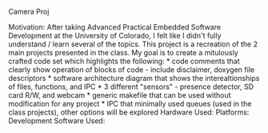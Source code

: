 Camera Proj

Motivation: After taking Advanced Practical Embedded Software Development at the University of Colorado,
            I felt like I didn't fully understand / learn several of the topics.  This project is a recreation
            of the 2 main projects presented in the class.  My goal is to create a mitulously crafted code set
            which highlights the following:
              * code comments that clearly show operation of blocks of code
                  - include disclaimer, doxygen file descriptors
              * software architecture diagram that shows the interealtionships of files, functions, and IPC
              * 3 different "sensors" - presence detector, SD card R/W, and webcam
              * generic makefile that can be used without modification for any project
              * IPC that minimally used queues (used in the class projects), other options will be explored
Hardware Used:
Platforms:
Development Software Used:
